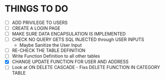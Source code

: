 # THINGS TO DO
- [ ] ADD PRIVILEGE TO USERS
- [ ] CREATE A LOGIN PAGE
- [ ] MAKE SURE DATA ENCAPSULATION IS IMPLEMENTED
- [ ] CHECK NO QUERY GETS SQL INJECTED through USER INPUTS
    * Maybe Sanitize the User Input
- [ ] RE-CHECK THE TABLE DEFINITION
- [ ] Write Function Definition to all other tables
- [x] CHANGE UPDATE FUNCTION FOR USER AND ADDRESS
- [ ] Look at ON DELETE CASCADE - Fixs DELETE FUNCTION IN CATEGORY TABLE